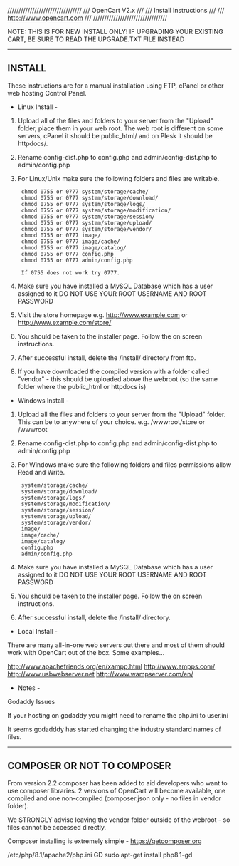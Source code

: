/////////////////////////////////
///       OpenCart V2.x     ///
///    Install Instructions   ///
///  http://www.opencart.com  ///
/////////////////////////////////


NOTE: THIS IS FOR NEW INSTALL ONLY!
IF UPGRADING YOUR EXISTING CART, BE SURE TO READ THE UPGRADE.TXT FILE INSTEAD


-------
INSTALL
-------
These instructions are for a manual installation using FTP, cPanel or other web hosting Control Panel.

- Linux Install -

1. Upload all of the files and folders to your server from the "Upload" folder, place them in your web root. The web root is different on some servers, cPanel it should be public_html/ and on Plesk it should be httpdocs/.

2. Rename config-dist.php to config.php and admin/config-dist.php to admin/config.php

3. For Linux/Unix make sure the following folders and files are writable.

		chmod 0755 or 0777 system/storage/cache/
		chmod 0755 or 0777 system/storage/download/
		chmod 0755 or 0777 system/storage/logs/
		chmod 0755 or 0777 system/storage/modification/
		chmod 0755 or 0777 system/storage/session/
		chmod 0755 or 0777 system/storage/upload/
		chmod 0755 or 0777 system/storage/vendor/
		chmod 0755 or 0777 image/
		chmod 0755 or 0777 image/cache/
		chmod 0755 or 0777 image/catalog/
		chmod 0755 or 0777 config.php
		chmod 0755 or 0777 admin/config.php

		If 0755 does not work try 0777.

4. Make sure you have installed a MySQL Database which has a user assigned to it
	DO NOT USE YOUR ROOT USERNAME AND ROOT PASSWORD

5. Visit the store homepage e.g. http://www.example.com or http://www.example.com/store/

6. You should be taken to the installer page. Follow the on screen instructions.

7. After successful install, delete the /install/ directory from ftp.

8. If you have downloaded the compiled version with a folder called "vendor" - this should be uploaded above the webroot (so the same folder where the public_html or httpdocs is)


- Windows Install -

1. Upload all the files and folders to your server from the "Upload" folder. This can be to anywhere of your choice. e.g. /wwwroot/store or /wwwroot

2. Rename config-dist.php to config.php and admin/config-dist.php to admin/config.php

3. For Windows make sure the following folders and files permissions allow Read and Write.

		system/storage/cache/
		system/storage/download/
		system/storage/logs/
		system/storage/modification/
		system/storage/session/
		system/storage/upload/
		system/storage/vendor/
		image/
		image/cache/
		image/catalog/
		config.php
		admin/config.php

4. Make sure you have installed a MySQL Database which has a user assigned to it
	DO NOT USE YOUR ROOT USERNAME AND ROOT PASSWORD

5. You should be taken to the installer page. Follow the on screen instructions.

6. After successful install, delete the /install/ directory.

- Local Install -

There are many all-in-one web servers out there and most of them should work with OpenCart out of the box. Some examples...

http://www.apachefriends.org/en/xampp.html
http://www.ampps.com/
http://www.usbwebserver.net
http://www.wampserver.com/en/

 - Notes -

Godaddy Issues

If your hosting on godaddy you might need to rename the php.ini to user.ini

It seems godadddy has started changing the industry standard names of files.

----------------------------
COMPOSER OR NOT TO COMPOSER
----------------------------
From version 2.2 composer has been added to aid developers who want to use composer libraries. 2 versions of OpenCart
will become available, one compiled and one non-compiled (composer.json only - no files in vendor folder).

We STRONGLY advise leaving the vendor folder outside of the webroot - so files cannot be accessed directly.

Composer installing is extremely simple - https://getcomposer.org


/etc/php/8.1/apache2/php.ini
GD
sudo apt-get install php8.1-gd

